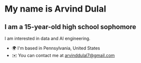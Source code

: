 My name is Arvind Dulal
=====================================================================================================================================

I am a 15-year-old high school sophomore
----------------------------------------

I am interested in data and AI engineering.

* 🌍  I'm based in Pennsylvania, United States
* ✉️  You can contact me at [arvinddulal7@gmail.com](mailto:arvinddulal7@gmail.com)
